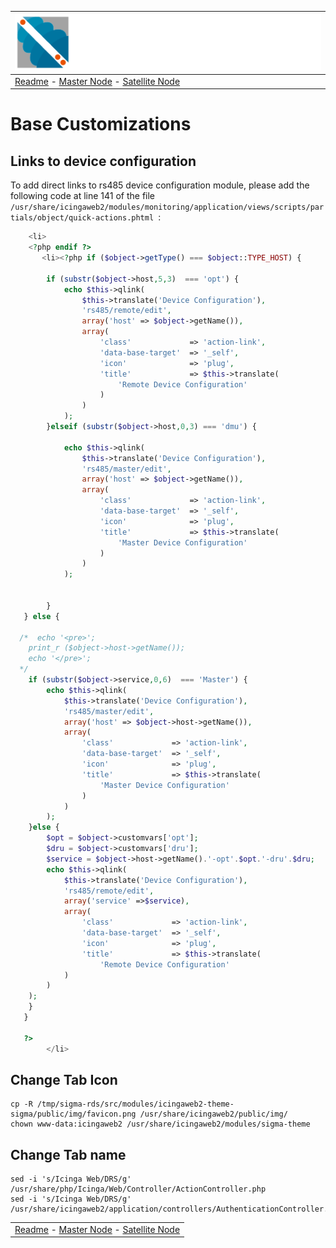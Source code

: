 | ![Sigma Telecom](/docs/logo-sigma.svg)                                                                                 |
| ---------------------------------------------------------------------------------------------------------------------- |
| [Readme](/readme.md) - [Master Node](/docs/setup_master_debian.md) - [Satellite Node](/docs/setup_satellite_debian.md) |

# Base Customizations

## Links to device configuration

To add direct links to rs485 device configuration module, please add the following code at line 141 of the file `/usr/share/icingaweb2/modules/monitoring/application/views/scripts/partials/object/quick-actions.phtml `:

```php
    <li>
    <?php endif ?>
       <li><?php if ($object->getType() === $object::TYPE_HOST) {
       
	    if (substr($object->host,5,3)  === 'opt') {
            echo $this->qlink(
                $this->translate('Device Configuration'),
                'rs485/remote/edit',
                array('host' => $object->getName()),
                array(
                    'class'             => 'action-link',
                    'data-base-target'  => '_self',
                    'icon'              => 'plug',
                    'title'             => $this->translate(
                        'Remote Device Configuration'
                    )
                )
            );
	    }elseif (substr($object->host,0,3) === 'dmu') {

            echo $this->qlink(
                $this->translate('Device Configuration'),
                'rs485/master/edit',
                array('host' => $object->getName()),
                array(
                    'class'             => 'action-link',
                    'data-base-target'  => '_self',
                    'icon'              => 'plug',
                    'title'             => $this->translate(
                        'Master Device Configuration'
                    )
                )
            );


	    } 
   } else {

  /*  echo '<pre>';
    print_r ($object->host->getName());
    echo '</pre>';
  */
    if (substr($object->service,0,6)  === 'Master') {
        echo $this->qlink(
            $this->translate('Device Configuration'),
            'rs485/master/edit',
            array('host' => $object->host->getName()),
            array(
                'class'             => 'action-link',
                'data-base-target'  => '_self',
                'icon'              => 'plug',
                'title'             => $this->translate(
                    'Master Device Configuration'
                )
            )
        );
    }else {
        $opt = $object->customvars['opt'];
        $dru = $object->customvars['dru'];
        $service = $object->host->getName().'-opt'.$opt.'-dru'.$dru;
        echo $this->qlink(
            $this->translate('Device Configuration'),
            'rs485/remote/edit',
            array('service' =>$service),
            array(
                'class'             => 'action-link',
                'data-base-target'  => '_self',
                'icon'              => 'plug',
                'title'             => $this->translate(
                    'Remote Device Configuration'
            )
        )
    );
    }
   }
   
   ?>
        </li>

```

## Change Tab Icon 
```
cp -R /tmp/sigma-rds/src/modules/icingaweb2-theme-sigma/public/img/favicon.png /usr/share/icingaweb2/public/img/
chown www-data:icingaweb2 /usr/share/icingaweb2/modules/sigma-theme
```

## Change Tab name
```
sed -i 's/Icinga Web/DRS/g' /usr/share/php/Icinga/Web/Controller/ActionController.php
sed -i 's/Icinga Web/DRS/g' /usr/share/icingaweb2/application/controllers/AuthenticationController.php

```

|                                                                                                                        |
| ---------------------------------------------------------------------------------------------------------------------- |
| [Readme](/readme.md) - [Master Node](/docs/setup_master_debian.md) - [Satellite Node](/docs/setup_satellite_debian.md) |
